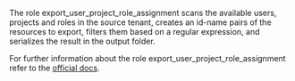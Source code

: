 The role export_user_project_role_assignment
scans the available users, projects and roles
in the source tenant, creates an id-name pairs
of the resources to export, filters them
based on a regular expression, and serializes
the result in the output folder.

For further information about the role
export_user_project_role_assignment refer to the
[official docs](https://os-migrate.github.io/os-migrate/roles/role-export_user_project_role_assignment.html).
